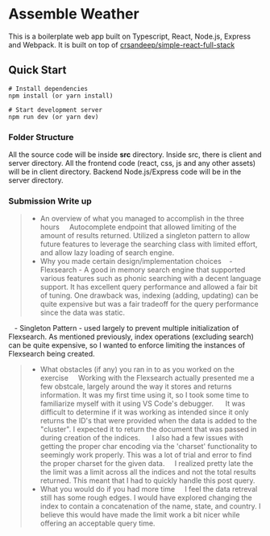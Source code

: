 # Assemble Weather

This is a boilerplate web app built on Typescript, React, Node.js, Express and Webpack. It is built on top of [crsandeep/simple-react-full-stack](https://github.com/crsandeep/simple-react-full-stack)

## Quick Start

```
# Install dependencies
npm install (or yarn install)

# Start development server
npm run dev (or yarn dev)
```

### Folder Structure

All the source code will be inside **src** directory. Inside src, there is client and server directory. All the frontend code (react, css, js and any other assets) will be in client directory. Backend Node.js/Express code will be in the server directory.

### Submission Write up
>- An overview of what you managed to accomplish in the three hours
    Autocomplete endpoint that allowed limiting of the amount of results returned. Utilized a singleton pattern to allow future features to leverage the searching class with limited effort, and allow lazy loading of search engine.
>- Why you made certain design/implementation choices
   - Flexsearch - A good in memory search engine that supported various features such as phonic searching with a decent language support. It has excellent query performance and allowed a fair bit of tuning. One drawback was, indexing (adding, updating) can be quite expensive but was a fair tradeoff for the query performance since the data was static. 

   - Singleton Pattern - used largely to prevent multiple initialization of Flexsearch. As mentioned previously, index operations (excluding search) can be quite expensive, so I wanted to enforce limiting the instances of Flexsearch being created. 

> - What obstacles (if any) you ran in to as you worked on the exercise
    Working with the Flexsearch actually presented me a few obstcale, largely around the way it stores and returns information. It was my first time using it, so I took some time to familiarize myself with it using VS Code's debugger.  
    It was difficult to determine if it was working as intended since it only returns the ID's that were provided when the data is added to the "cluster". I expected it to return the document that was passed in during creation of the indices.  
    I also had a few issues with getting the proper char encoding via the 'charset' functionality to seemingly work properly. This was a lot of trial and error to find the proper charset for the given data.  
   I realized pretty late the the limit was a limit across all the indices and not the total results returned. This meant that I had to quickly handle this post query.  
> - What you would do if you had more time
    I feel the data retreval still has some rough edges. I would have explored changing the index to contain a concatenation of the name, state, and country. I believe this would have made the limit work a bit nicer while offering an acceptable query time. 
